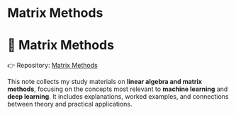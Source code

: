 # Matrix Methods


# 📐 Matrix Methods

👉 Repository: [Matrix Methods](https://github.com/Han8931/matrix_methods)

This note collects my study materials on **linear algebra and matrix methods**, focusing on the concepts most relevant to **machine learning** and **deep learning**. It includes explanations, worked examples, and connections between theory and practical applications.


